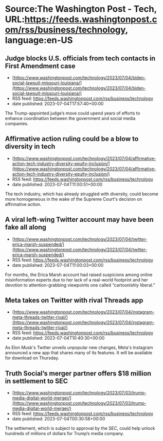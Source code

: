 # Source:The Washington Post - Tech, URL:https://feeds.washingtonpost.com/rss/business/technology, language:en-US

## Judge blocks U.S. officials from tech contacts in First Amendment case
 - [https://www.washingtonpost.com/technology/2023/07/04/biden-social-lawsuit-missouri-louisiana/](https://www.washingtonpost.com/technology/2023/07/04/biden-social-lawsuit-missouri-louisiana/)
 - RSS feed: https://feeds.washingtonpost.com/rss/business/technology
 - date published: 2023-07-04T17:57:40+00:00

The Trump-appointed judge’s move could upend years of efforts to enhance coordination between the government and social media companies.

## Affirmative action ruling could be a blow to diversity in tech
 - [https://www.washingtonpost.com/technology/2023/07/04/affirmative-action-tech-industry-diversity-equity-inclusion/](https://www.washingtonpost.com/technology/2023/07/04/affirmative-action-tech-industry-diversity-equity-inclusion/)
 - RSS feed: https://feeds.washingtonpost.com/rss/business/technology
 - date published: 2023-07-04T11:00:51+00:00

The tech industry, which has already struggled with diversity, could become more homogeneous in the wake of the Supreme Court's decision on affirmative action.

## A viral left-wing Twitter account may have been fake all along
 - [https://www.washingtonpost.com/technology/2023/07/04/twitter-erica-marsh-suspended/](https://www.washingtonpost.com/technology/2023/07/04/twitter-erica-marsh-suspended/)
 - RSS feed: https://feeds.washingtonpost.com/rss/business/technology
 - date published: 2023-07-04T11:00:03+00:00

For months, the Erica Marsh account had raised suspicions among online misinformation experts due to her lack of a real-world footprint and her devotion to attention-grabbing viewpoints one called “cartoonishly liberal.”

## Meta takes on Twitter with rival Threads app
 - [https://www.washingtonpost.com/technology/2023/07/04/instagram-meta-threads-twitter-rival/](https://www.washingtonpost.com/technology/2023/07/04/instagram-meta-threads-twitter-rival/)
 - RSS feed: https://feeds.washingtonpost.com/rss/business/technology
 - date published: 2023-07-04T10:40:30+00:00

As Elon Musk's Twitter unveils unpopular new changes, Meta's Instagram announced a new app that shares many of its features. It will be available for download on Thursday.

## Truth Social’s merger partner offers $18 million in settlement to SEC
 - [https://www.washingtonpost.com/technology/2023/07/03/trump-media-digital-world-merger/](https://www.washingtonpost.com/technology/2023/07/03/trump-media-digital-world-merger/)
 - RSS feed: https://feeds.washingtonpost.com/rss/business/technology
 - date published: 2023-07-04T00:30:58+00:00

The settlement, which is subject to approval by the SEC, could help unlock hundreds of millions of dollars for Trump’s media company.

